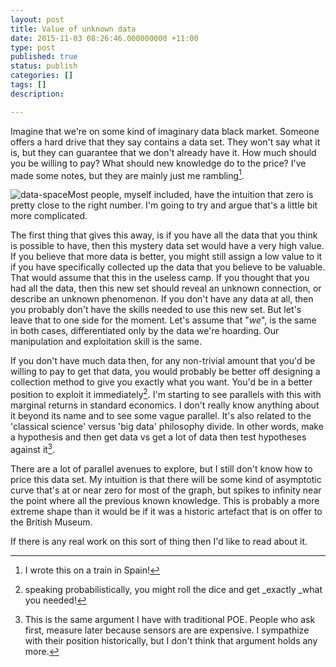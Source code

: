 ```yaml
---
layout: post
title: Value of unknown data
date: 2015-11-03 08:26:46.000000000 +11:00
type: post
published: true
status: publish
categories: []
tags: []
description:

---
```


Imagine that we're on some kind of imaginary data black market. Someone offers a hard drive that they say contains a data set. They won't say what it is, but they can guarantee that we don't already have it. How much should you be willing to pay? What should new knowledge do to the price? I've made some notes, but they are mainly just me rambling[^1].

<img class="alignright size-full wp-image-2289" src="{{ site.baseurl }}/assets/data-space.png" alt="data-space" />Most people, myself included, have the intuition that zero is pretty close to the right number. I'm going to try and argue that's a little bit more complicated.

The first thing that gives this away, is if you have all the data that you think is possible to have, then this mystery data set would have a very high value. If you believe that more data is better, you might still assign a low value to it if you have specifically collected up the data that you believe to be valuable. That would assume that this in the useless camp. If you thought that you had all the data, then this new set should reveal an unknown connection, or describe an unknown phenomenon. If you don't have any data at all, then you probably don't have the skills needed to use this new set. But let's leave that to one side for the moment. Let's assume that "_we_", is the same in both cases, differentiated only by the data we're hoarding. Our manipulation and exploitation skill is the same.

If you don't have much data then, for any non-trivial amount that you'd be willing to pay to get that data, you would probably be better off designing a collection method to give you exactly what you want. You'd be in a better position to exploit it immediately[^2]. I'm starting to see parallels with this with marginal returns in standard economics. I don't really know anything about it beyond its name and to see some vague parallel. It's also related to the 'classical science' versus 'big data' philosophy divide. In other words, make a hypothesis and then get data vs get a lot of data then test hypotheses against it[^3].

There are a lot of parallel avenues to explore, but I still don't know how to price this data set. My intuition is that there will be some kind of asymptotic curve that's at or near zero for most of the graph, but spikes to infinity near the point where all the previous known knowledge. This is probably a more extreme shape than it would be if it was a historic artefact that is on offer to the British Museum.

If there is any real work on this sort of thing then I'd like to read about it.


[^1]: I wrote this on a train in Spain!

[^2]: speaking probabilistically, you might roll the dice and get _exactly _what you needed!

[^3]: This is the same argument I have with traditional POE. People who ask first, measure later because sensors are are expensive. I sympathize with their position historically, but I don't think that argument holds any more.

